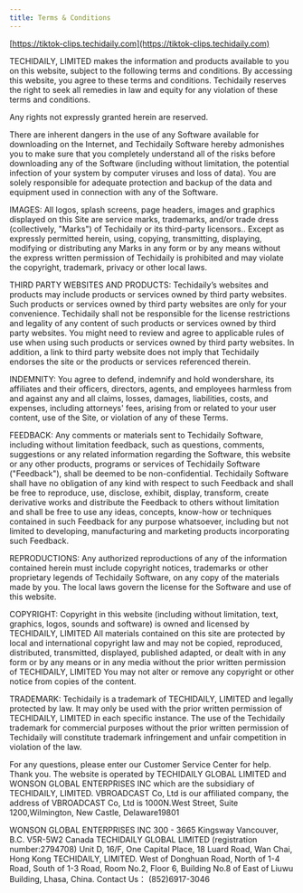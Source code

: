 ```yaml
---
title: Terms & Conditions
---
```


[https://tiktok-clips.techidaily.com](https://tiktok-clips.techidaily.com)

TECHIDAILY, LIMITED makes the information and products available to you on this website, subject to the following terms and conditions. By accessing this website, you agree to these terms and conditions. Techidaily reserves the right to seek all remedies in law and equity for any violation of these terms and conditions.

Any rights not expressly granted herein are reserved.

There are inherent dangers in the use of any Software available for downloading on the Internet, and Techidaily Software hereby admonishes you to make sure that you completely understand all of the risks before downloading any of the Software (including without limitation, the potential infection of your system by computer viruses and loss of data). You are solely responsible for adequate protection and backup of the data and equipment used in connection with any of the Software.

IMAGES: All logos, splash screens, page headers, images and graphics displayed on this Site are service marks, trademarks, and/or trade dress (collectively, "Marks") of Techidaily or its third-party licensors.. Except as expressly permitted herein, using, copying, transmitting, displaying, modifying or distributing any Marks in any form or by any means without the express written permission of Techidaily is prohibited and may violate the copyright, trademark, privacy or other local laws.

THIRD PARTY WEBSITES AND PRODUCTS: Techidaily’s websites and products may include products or services owned by third party websites. Such products or services owned by third party websites are only for your convenience. Techidaily shall not be responsible for the license restrictions and legality of any content of such products or services owned by third party websites. You might need to review and agree to applicable rules of use when using such products or services owned by third party websites. In addition, a link to third party website does not imply that Techidaily endorses the site or the products or services referenced therein.

INDEMNITY: You agree to defend, indemnify and hold wondershare, its affiliates and their officers, directors, agents, and employees harmless from and against any and all claims, losses, damages, liabilities, costs, and expenses, including attorneys' fees, arising from or related to your user content, use of the Site, or violation of any of these Terms.

FEEDBACK: Any comments or materials sent to Techidaily Software, including without limitation feedback, such as questions, comments, suggestions or any related information regarding the Software, this website or any other products, programs or services of Techidaily Software ("Feedback"), shall be deemed to be non-confidential. Techidaily Software shall have no obligation of any kind with respect to such Feedback and shall be free to reproduce, use, disclose, exhibit, display, transform, create derivative works and distribute the Feedback to others without limitation and shall be free to use any ideas, concepts, know-how or techniques contained in such Feedback for any purpose whatsoever, including but not limited to developing, manufacturing and marketing products incorporating such Feedback.

REPRODUCTIONS: Any authorized reproductions of any of the information contained herein must include copyright notices, trademarks or other proprietary legends of Techidaily Software, on any copy of the materials made by you. The local laws govern the license for the Software and use of this website.

COPYRIGHT: Copyright in this website (including without limitation, text, graphics, logos, sounds and software) is owned and licensed by TECHIDAILY, LIMITED All materials contained on this site are protected by local and international copyright law and may not be copied, reproduced, distributed, transmitted, displayed, published adapted, or dealt with in any form or by any means or in any media without the prior written permission of TECHIDAILY, LIMITED You may not alter or remove any copyright or other notice from copies of the content.

TRADEMARK: Techidaily is a trademark of TECHIDAILY, LIMITED and legally protected by law. It may only be used with the prior written permission of TECHIDAILY, LIMITED in each specific instance. The use of the Techidaily trademark for commercial purposes without the prior written permission of Techidaily will constitute trademark infringement and unfair competition in violation of the law.

For any questions, please enter our Customer Service Center for help. Thank you.
The website is operated by TECHIDAILY GLOBAL LIMITED and WONSON GLOBAL ENTERPRISES INC which are the subsidiary of TECHIDAILY, LIMITED.
VBROADCAST Co, Ltd is our affiliated company, the address of VBROADCAST Co, Ltd is 1000N.West Street, Suite 1200,Wilmington, New Castle, Delaware19801

WONSON GLOBAL ENTERPRISES INC
300 - 3665 Kingsway Vancouver, B.C. V5R-5W2 Canada
TECHIDAILY GLOBAL LIMITED (registration number:2794708)
Unit D, 16/F, One Capital Place, 18 Luard Road, Wan Chai, Hong Kong
TECHIDAILY, LIMITED.
West of Donghuan Road, North of 1-4 Road, South of 1-3 Road, Room No.2, Floor 6, Building No.8 of East of Liuwu Building, Lhasa, China.
Contact Us：
(852)6917-3046 